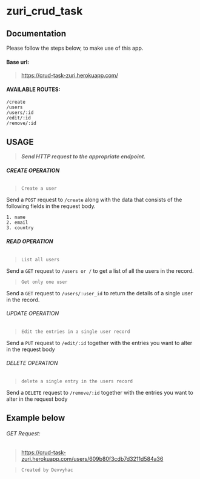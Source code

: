 # zuri_crud_task

## Documentation

Please follow the steps below, to  make use of this app.

#### Base url: 

> https://crud-task-zuri.herokuapp.com/


#### AVAILABLE ROUTES: 
```
/create
/users
/users/:id
/edit/:id
/remove/:id
```

## USAGE

> **_Send HTTP request to the appropriate endpoint._**


###### **CREATE OPERATION**
> ```Create a user```

Send a `POST` request to `/create` along 
with the data that consists of the following fields
in the request body.
```
1. name 
2. email
3. country
```


###### **READ OPERATION**
> ```List all users```

Send a `GET` request to `/users or /` to get a
list of all the users in the record.

> ```Get only one user```

Send a `GET` request to `/users/:user_id` to return the 
details of a single user in the record.


###### UPDATE OPERATION
> ```Edit the entries in a single user record```

Send a `PUT` request to `/edit/:id` together 
with the entries you want to alter in the request body


###### DELETE OPERATION
> ```delete a single entry in the users record```

Send a `DELETE` request to `/remove/:id` together 
with the entries you want to alter in the request body


## Example below 
###### GET Request: 
> https://crud-task-zuri.herokuapp.com/users/609b80f3cdb7d3211d584a36


> `Created by Devvyhac`

